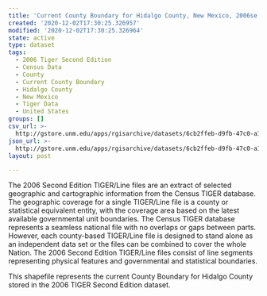 ```yaml
---
title: 'Current County Boundary for Hidalgo County, New Mexico, 2006se TIGER'
created: '2020-12-02T17:30:25.326957'
modified: '2020-12-02T17:30:25.326964'
state: active
type: dataset
tags:
  - 2006 Tiger Second Edition
  - Census Data
  - County
  - Current County Boundary
  - Hidalgo County
  - New Mexico
  - Tiger Data
  - United States
groups: []
csv_url: >-
  http://gstore.unm.edu/apps/rgisarchive/datasets/6cb2ffeb-d9fb-47c0-a139-e2bdd21e7970/tgr2006se_hida_ctycu.derived.csv
json_url: >-
  http://gstore.unm.edu/apps/rgisarchive/datasets/6cb2ffeb-d9fb-47c0-a139-e2bdd21e7970/tgr2006se_hida_ctycu.derived.json
layout: post

---
```

The 2006 Second Edition TIGER/Line files are an extract of selected geographic and cartographic information from the Census TIGER database.  The geographic coverage for a single TIGER/Line file is a county or statistical equivalent entity, with the coverage area based on the latest available governmental unit boundaries. The Census TIGER database represents a seamless national file with no overlaps or gaps between parts.  However, each county-based TIGER/Line file is designed to stand alone as an independent data set or the files can be combined to cover the whole Nation.  The 2006 Second Edition  TIGER/Line files consist of line segments representing physical features and governmental and statistical boundaries.  

This shapefile represents the current County Boundary for Hidalgo County stored in the 2006 TIGER Second Edition dataset.
